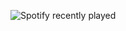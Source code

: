 ![Spotify recently played](https://spotify-recently-played-readme.vercel.app/api?user=31n75zap74pmloq7pdfhnkqizocm&width=400)
